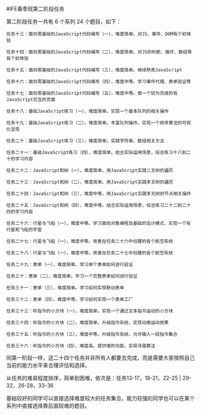 #IFE春季班第二阶段任务 

第二阶段任务一共有 6 个系列 24 个题目，如下：


    任务十三：面向零基础的JavaScript代码编写（一），难度简单。对JS、事件、DOM有个初体验

    任务十四：面向零基础的JavaScript代码编写（二），难度简单。对JS的判断、循环、数组等有个初体验

    任务十五：面向零基础的JavaScript代码编写（三），难度简单。继续熟悉JavaScript

    任务十六：面向零基础的JavaScript代码编写（四），难度中等。学习事件代理、表单验证等

    任务十七：面向零基础的JavaScript代码编写（五），难度中等。做一个较为完成的有JavaScript交互的页面

    任务十八：基础JavaScript练习（一），难度简单。实现一个基本队列的相关操作

    任务十九：基础JavaScript练习（二），难度简单。丰富队列操作，实现一个排序算法的可视化呈现

    任务二十：基础JavaScript练习（三），难度简单。实践字符串、数组相关方法

    任务二十一：基础JavaScript练习（四），难度简单。结合实际运用场景，综合练习十八到二十的学习内容

    任务二十二：JavaScript和树（一），难度简单。用JavaScript实践二叉树的遍历

    任务二十三：JavaScript和树（二），难度简单。用JavaScript实践多叉树的遍历

    任务二十四：JavaScript和树（三），难度中等。用JavaScript实践多叉树的节点相关操作

    任务二十五：JavaScript和树（四），难度中等。结合实际运用场景，综合练习二十二到二十四的学习内容

    任务二十六：行星与飞船（一），难度中等。学习面向对象编程及基础的设计模式，实现一个有行星和飞船的宇宙

    任务二十七：行星与飞船（一），难度中等。改善在任务二十六中创建的各个航空系统

    任务二十八：行星与飞船（一），难度中等。改善在任务二十七中创建的各个航空系统

    任务二十九：表单（一），难度简单。学习单个表单如何进行验证

    任务三十：表单（二），难度简单。学习一个完整表单如何进行验证

    任务三十一：表单（三），难度简单。学习如何实现联动表单

    任务三十二：表单（四），难度中等。学习如何实现一个表单工厂

    任务三十三：听指令的小方块（一），难度简单。实现一个通过文本指令运动的小方块

    任务三十四：听指令的小方块（二），难度简单。升级指令系统，实现动画运动效果

    任务三十五：听指令的小方块（三），难度中等。升级指令系统，允许输入一段指令集合

    任务三十六：听指令的小方块（四），难度高。提供墙的功能，实现寻路算法


同第一阶段一样，这二十四个任务并非所有人都要去完成，而是需要大家按照自己当前的能力水平来合理评估和选择。

从任务的难易程度排序，简单到困难，依次是：任务13-17，18-21，22-25 | 29-32，26-28，33-36

基础较好的同学可以直接选择难度较大的任务集合。能力较强的同学也可以在某个系列中直接选择靠后面较难的题目。